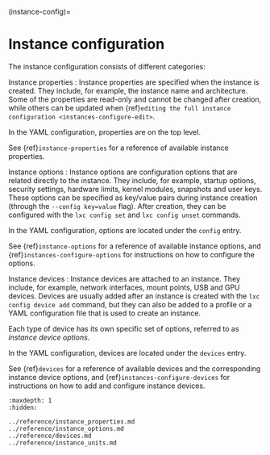 (instance-config)=
# Instance configuration

The instance configuration consists of different categories:

Instance properties
: Instance properties are specified when the instance is created.
  They include, for example, the instance name and architecture.
  Some of the properties are read-only and cannot be changed after creation, while others can be updated when {ref}`editing the full instance configuration <instances-configure-edit>`.

  In the YAML configuration, properties are on the top level.

  See {ref}`instance-properties` for a reference of available instance properties.

Instance options
: Instance options are configuration options that are related directly to the instance.
  They include, for example, startup options, security settings, hardware limits, kernel modules, snapshots and user keys.
  These options can be specified as key/value pairs during instance creation (through the `--config key=value` flag).
  After creation, they can be configured with the `lxc config set` and `lxc config unset` commands.

  In the YAML configuration, options are located under the `config` entry.

  See {ref}`instance-options` for a reference of available instance options, and {ref}`instances-configure-options` for instructions on how to configure the options.

Instance devices
: Instance devices are attached to an instance.
  They include, for example, network interfaces, mount points, USB and GPU devices.
  Devices are usually added after an instance is created with the `lxc config device add` command, but they can also be added to a profile or a YAML configuration file that is used to create an instance.

  Each type of device has its own specific set of options, referred to as *instance device options*.

  In the YAML configuration, devices are located under the `devices` entry.

  See {ref}`devices` for a reference of available devices and the corresponding instance device options, and {ref}`instances-configure-devices` for instructions on how to add and configure instance devices.

```{toctree}
:maxdepth: 1
:hidden:

../reference/instance_properties.md
../reference/instance_options.md
../reference/devices.md
../reference/instance_units.md
```

